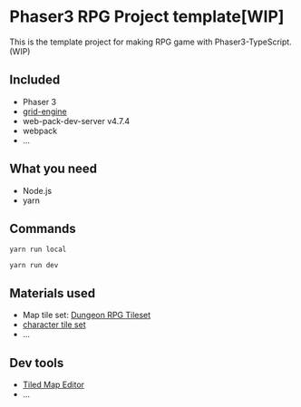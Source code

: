 # Phaser3 RPG Project template[WIP]
This is the template project for making RPG game with Phaser3-TypeScript.(WIP)

## Included
- Phaser 3
- [grid-engine](https://github.com/Annoraaq/grid-engine)
- web-pack-dev-server v4.7.4
- webpack
- ...

## What you need
- Node.js
- yarn

## Commands
```
yarn run local
```
```
yarn run dev
```
## Materials used
- Map tile set: [Dungeon RPG Tileset](https://rekkimaru.itch.io/dungeon-rpg-tileset)
- [character tile set](http://finalbossblues.com/timefantasy/freebies/more-character-sprites/)
- ...

## Dev tools
- [Tiled Map Editor](https://thorbjorn.itch.io/tiled?ac=MbLnMaiNXvG)
- ...